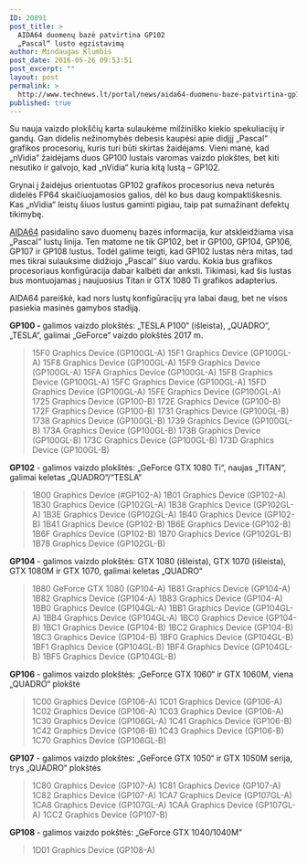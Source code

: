 ```yaml
---
ID: 20891
post_title: >
  AIDA64 duomenų bazė patvirtina GP102
  „Pascal“ lusto egzistavimą
author: Mindaugas Klumbis
post_date: 2016-05-26 09:53:51
post_excerpt: ""
layout: post
permalink: >
  http://www.technews.lt/portal/news/aida64-duomenu-baze-patvirtina-gp102-pascal-lusto-egzistavima/
published: true
---
```

Su nauja vaizdo plokščių karta sulaukėme milžiniško kiekio spekuliacijų ir gandų. Gan didelis nežinomybės debesis kaupėsi apie didįjį „Pascal“ grafikos procesorių, kuris turi būti skirtas žaidėjams. Vieni manė, kad „nVidia“ žaidėjams duos GP100 lustais varomas vaizdo plokštes, bet kiti nesutiko ir galvojo, kad „nVidia“ kuria kitą lustą – GP102.

Grynai į žaidėjus orientuotas GP102 grafikos procesorius neva neturės didelės FP64 skaičiuojamosios galios, dėl ko bus daug kompaktiškesnis. Kas „nVidia“ leistų šiuos lustus gaminti pigiau, taip pat sumažinant defektų tikimybę.

<a href="https://www.facebook.com/AIDA64/posts/1279431795419258">AIDA64</a> pasidalino savo duomenų bazės informacija, kur atskleidžiama visa „Pascal“ lustų linija. Ten matome ne tik GP102, bet ir GP100, GP104, GP106, GP107 ir GP108 lustus. Todėl galime teigti, kad GP102 lustas nėra mitas, tad mes tikrai sulauksime didžiojo „Pascal“ šiuo vardu. Kokia bus grafikos procesoriaus konfigūracija dabar kalbėti dar anksti. Tikimasi, kad šis lustas bus montuojamas į naujuosius Titan ir GTX 1080 Ti grafikos adapterius.

AIDA64 pareiškė, kad nors lustų konfigūracijų yra labai daug, bet ne visos pasiekia masinės gamybos stadiją.

<strong>GP100 - </strong>galimos vaizdo plokštės: „TESLA P100“ (išleista), „QUADRO“, „TESLA“, galimai „GeForce“ vaizdo plokštės 2017 m.
<blockquote>15F0 Graphics Device (GP100GL-A)
15F1 Graphics Device (GP100GL-A)
15F8 Graphics Device (GP100GL-A)
15F9 Graphics Device (GP100GL-A)
15FA Graphics Device (GP100GL-A)
15FB Graphics Device (GP100GL-A)
15FC Graphics Device (GP100GL-A)
15FD Graphics Device (GP100GL-A)
15FE Graphics Device (GP100GL-A)
1725 Graphics Device (GP100-B)
172E Graphics Device (GP100-B)
172F Graphics Device (GP100-B)
1731 Graphics Device (GP100GL-B)
1738 Graphics Device (GP100GL-B)
1739 Graphics Device (GP100GL-B)
173A Graphics Device (GP100GL-B)
173B Graphics Device (GP100GL-B)
173C Graphics Device (GP100GL-B)
173D Graphics Device (GP100GL-B)</blockquote>
<strong>GP102 </strong>- galimos vaizdo plokštės: „GeForce GTX 1080 Ti“, naujas „TITAN“, galimai keletas „QUADRO“/“TESLA“
<blockquote>1B00 Graphics Device (‪#‎GP102‬-A)
1B01 Graphics Device (GP102-A)
1B30 Graphics Device (GP102GL-A)
1B38 Graphics Device (GP102GL-A)
1B3E Graphics Device (GP102GL-A)
1B40 Graphics Device (GP102-B)
1B41 Graphics Device (GP102-B)
1B6E Graphics Device (GP102-B)
1B6F Graphics Device (GP102-B)
1B70 Graphics Device (GP102GL-B)
1B78 Graphics Device (GP102GL-B)</blockquote>
<strong>GP104 </strong>- galimos vaizdo plokštės: GTX 1080 (išleista), GTX 1070 (išleista), GTX 1080M ir GTX 1070, galimai keletas „QUADRO“
<blockquote>1B80 GeForce GTX 1080 (GP104-A)
1B81 Graphics Device (GP104-A)
1B82 Graphics Device (GP104-A)
1B83 Graphics Device (GP104-A)
1BB0 Graphics Device (GP104GL-A)
1BB1 Graphics Device (GP104GL-A)
1BB4 Graphics Device (GP104GL-A)
1BC0 Graphics Device (GP104-B)
1BC1 Graphics Device (GP104-B)
1BC2 Graphics Device (GP104-B)
1BC3 Graphics Device (GP104-B)
1BF0 Graphics Device (GP104GL-B)
1BF1 Graphics Device (GP104GL-B)
1BF4 Graphics Device (GP104GL-B)
1BF5 Graphics Device (GP104GL-B)</blockquote>
<strong>GP106 </strong>- galimos vaizdo plokštės: „GeForce GTX 1060“ ir GTX 1060M, viena „QUADRO“ plokštė
<blockquote>1C00 Graphics Device (GP106-A)
1C01 Graphics Device (GP106-A)
1C02 Graphics Device (GP106-A)
1C03 Graphics Device (GP106-A)
1C30 Graphics Device (GP106GL-A)
1C41 Graphics Device (GP106-B)
1C42 Graphics Device (GP106-B)
1C43 Graphics Device (GP106-B)
1C70 Graphics Device (GP106GL-B)</blockquote>
<strong>GP107</strong> - galimos vaizdo plokštės: „GeForce GTX 1050“ ir GTX 1050M serija, trys „QUADRO“ plokštės
<blockquote>1C80 Graphics Device (GP107-A)
1C81 Graphics Device (GP107-A)
1C82 Graphics Device (GP107-A)
1CA7 Graphics Device (GP107GL-A)
1CA8 Graphics Device (GP107GL-A)
1CAA Graphics Device (GP107GL-A)
1CC2 Graphics Device (GP107-B)</blockquote>
<strong>GP108 </strong>- galimos vaizdo pokštės: „GeForce GTX 1040/1040M“
<blockquote>1D01 Graphics Device (GP108-A)</blockquote>